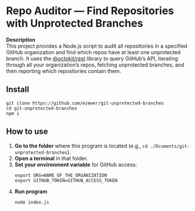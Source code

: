 # Repo Auditor — Find Repositories with Unprotected Branches

**Description**  
This project provides a Node.js script to audit all repositories in a specified GitHub organization and find which repos have at least one unprotected branch. It uses the [@octokit/rest](https://github.com/octokit/rest.js) library to query GitHub’s API, iterating through all your organization’s repos, fetching unprotected branches, and then reporting which repositories contain them.

## Install

```console
git clone https://github.com/ezewer/git-unprotected-branches
cd git-unprotected-branches
npm i
```

## How to use
1. **Go to the folder** where this program is located (e.g., `cd ./Dcuments/git-unprotected-branches`).
2. **Open a terminal** in that folder.
3. **Set your environment variable** for GitHub access:
   ```console 
   export ORG=NAME_OF_THE_ORGANIZATION
   export GITHUB_TOKEN=GITHUB_ACCESS_TOKEN
   ```
4. **Run program** 
    ```console 
   node index.js
   ```